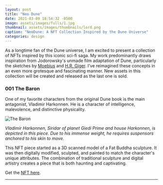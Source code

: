 ```yaml
---
layout: post
title: "Neo Dune"
date: 2021-03-09 18:54:32 -0500
image: assets/images/fulls/1.jpg
thumbnail: assets/images/thumbnails/lord.png
caption: "NeoDune: A NFT Collection Inspired by the Dune Universe"
categories: design
---
```


As a longtime fan of the Dune universe, I am excited to present a collection of NFTs inspired by this iconic sci-fi saga. My work predominantly draws inspiration from Jodorowsky's unmade film adaptation of Dune, particularly the sketches by [Moebius](https://www.heavymetal.com/news/moebius-concept-art-jodorowsky-dune-characters/) and [H.R. Giger](https://www.duneinfo.com/unseen/hr-giger). I've reimagined these concepts in an even more grotesque and fascinating manner. New assets in this collection will be created and released as the last one is sold.

### 001 The Baron

One of my favorite characters from the original Dune book is the main antagonist, Vladimir Harkonnen. He is a character of intelligence, malevolence, and distinctive physicality. 

![The Baron](/assets/images/lordvlad.gif)

*Vladimir Harkonnen, Siridar of planet Giedi Prime and house Harkonnen, is depicted in this piece. Due to his immense weight, he requires suspensors anchored to his skin to move.*

This NFT piece started as a 3D scanned model of a Fat Buddha sculpture. It was then digitally modified, sculpted, and painted to match the character's unique attributes. The combination of traditional sculpture and digital artistry creates a piece that is both haunting and captivating.

Get the [NFT here](https://rarible.com/token/0xd07dc4262bcdbf85190c01c996b4c06a461d2430:397940:0x5d2d11406e2cd45bfcd44cb2051708b51a00923fm).

---
